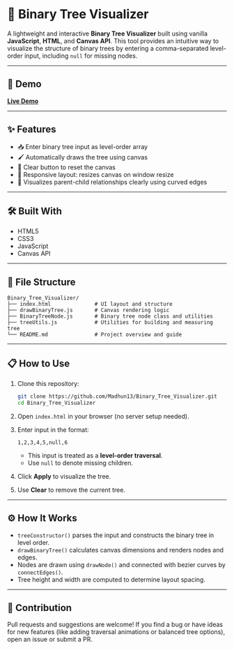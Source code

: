 # 🌳 Binary Tree Visualizer

A lightweight and interactive **Binary Tree Visualizer** built using vanilla **JavaScript**,
**HTML**, and **Canvas API**. This tool provides an intuitive way to visualize the structure of binary trees by entering a comma-separated level-order input, 
including `null` for missing nodes.

---

## 🚀 Demo
  
**[Live Demo](https://binary-tree-visualizer-xi.vercel.app/)**

---

## ✨ Features

- 📥 Enter binary tree input as level-order array
- 🖌️ Automatically draws the tree using canvas
- 🧼 Clear button to reset the canvas
- 🔁 Responsive layout: resizes canvas on window resize
- 🧠 Visualizes parent-child relationships clearly using curved edges

---

## 🛠️ Built With

- HTML5
- CSS3
- JavaScript
- Canvas API

---

## 📂 File Structure

```
Binary_Tree_Visualizer/
├── index.html              # UI layout and structure
├── drawBinaryTree.js       # Canvas rendering logic
├── BinaryTreeNode.js       # Binary tree node class and utilities
├── treeUtils.js            # Utilities for building and measuring tree
└── README.md               # Project overview and guide
```

---

## 📋 How to Use

1. Clone this repository:

   ```bash
   git clone https://github.com/Madhun13/Binary_Tree_Visualizer.git
   cd Binary_Tree_Visualizer
   ```

2. Open `index.html` in your browser (no server setup needed).

3. Enter input in the format:

   ```
   1,2,3,4,5,null,6
   ```

   - This input is treated as a **level-order traversal**.
   - Use `null` to denote missing children.

4. Click **Apply** to visualize the tree.

5. Use **Clear** to remove the current tree.

---

## ⚙️ How It Works

- `treeConstructor()` parses the input and constructs the binary tree in level order.
- `drawBinaryTree()` calculates canvas dimensions and renders nodes and edges.
- Nodes are drawn using `drawNode()` and connected with bezier curves by `connectEdges()`.
- Tree height and width are computed to determine layout spacing.

---

## 🙌 Contribution

Pull requests and suggestions are welcome! If you find a bug or have ideas for new features (like adding traversal animations or balanced tree options), open an issue or submit a PR.

